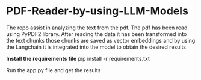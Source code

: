 # PDF-Reader-by-using-LLM-Models
The repo assist in analyzing the text from the pdf. The pdf has been read using PyPDF2 library. After reading the data it has been transformed into the text chunks those chunks are saved as vector embeddings and by using the Langchain it is integrated into the model to obtain the desired results



**Install the requirements file**
pip install -r requirements.txt

Run the app.py file and get the results

